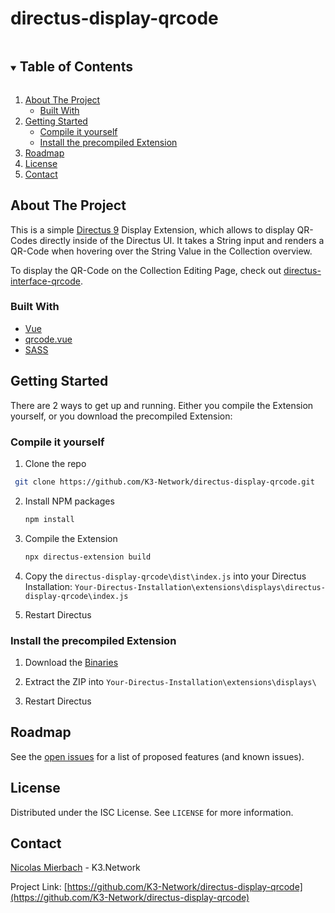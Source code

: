 # directus-display-qrcode

<!-- TABLE OF CONTENTS -->
<details open="open">
  <summary><h2 style="display: inline-block">Table of Contents</h2></summary>
  <ol>
    <li>
      <a href="#about-the-project">About The Project</a>
      <ul>
        <li><a href="#built-with">Built With</a></li>
      </ul>
    </li>
    <li>
      <a href="#getting-started">Getting Started</a>
      <ul>
        <li><a href="#prerequisites">Compile it yourself</a></li>
        <li><a href="#installation">Install the precompiled Extension</a></li>
      </ul>
    </li>
    <li><a href="#roadmap">Roadmap</a></li>
    <li><a href="#license">License</a></li>
    <li><a href="#contact">Contact</a></li>
  </ol>
</details>



<!-- ABOUT THE PROJECT -->
## About The Project

This is a simple [Directus 9](https://directus.io/) Display Extension, which allows to display QR-Codes directly inside of the Directus UI.
It takes a String input and renders a QR-Code when hovering over the String Value in the Collection overview.

To display the QR-Code on the Collection Editing Page, check out [directus-interface-qrcode](https://github.com/K3-Network/directus-interface-qrcode).


### Built With

* [Vue](https://github.com/vuejs/vue)
* [qrcode.vue](https://github.com/scopewu/qrcode.vue)
* [SASS](https://github.com/sass/sass)



<!-- GETTING STARTED -->
## Getting Started

There are 2 ways to get up and running. Either you compile the Extension yourself, or you download the precompiled Extension:

### Compile it yourself

1. Clone the repo 
  ```sh
   git clone https://github.com/K3-Network/directus-display-qrcode.git
   ```
2. Install NPM packages
   ```sh
   npm install
   ```
3. Compile the Extension
   ```sh
   npx directus-extension build
   ```
4. Copy the `directus-display-qrcode\dist\index.js` into your Directus Installation: `Your-Directus-Installation\extensions\displays\directus-display-qrcode\index.js`

5. Restart Directus

### Install the precompiled Extension

1. Download the [Binaries](https://github.com/K3-Network/directus-display-qrcode/releases/latest/download/directus-display-qrcode.zip)
   
2. Extract the ZIP into `Your-Directus-Installation\extensions\displays\`

3. Restart Directus



<!-- ROADMAP -->
## Roadmap

See the [open issues](https://github.com/K3-Network/directus-display-qrcode/issues) for a list of proposed features (and known issues).



<!-- LICENSE -->
## License

Distributed under the ISC License. See `LICENSE` for more information.



<!-- CONTACT -->
## Contact

[Nicolas Mierbach](https://github.com/nico-k3) - K3.Network

Project Link: [https://github.com/K3-Network/directus-display-qrcode](https://github.com/K3-Network/directus-display-qrcode)
